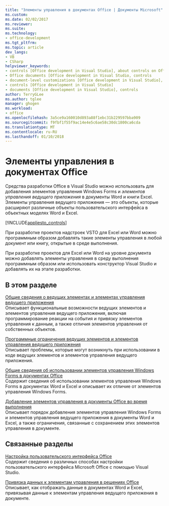 ```yaml
---
title: "Элементы управления в документах Office | Документы Microsoft"
ms.custom: 
ms.date: 02/02/2017
ms.reviewer: 
ms.suite: 
ms.technology:
- office-development
ms.tgt_pltfrm: 
ms.topic: article
dev_langs:
- VB
- CSharp
helpviewer_keywords:
- controls [Office development in Visual Studio], about controls on Office documents
- Office documents [Office development in Visual Studio, controls
- document-level customizations [Office development in Visual Studio], controls
- controls [Office development in Visual Studio]
- documents [Office development in Visual Studio], controls
author: TerryGLee
ms.author: tglee
manager: ghogen
ms.workload:
- office
ms.openlocfilehash: 3a5ce9a160010d893a88f1ebc31b229597bba909
ms.sourcegitcommit: f9fbf1f55f9ac14e4e5c6ae58c30dc1800ca6cda
ms.translationtype: MT
ms.contentlocale: ru-RU
ms.lasthandoff: 01/10/2018
---
```

# <a name="controls-on-office-documents"></a>Элементы управления в документах Office
  Средства разработки Office в Visual Studio можно использовать для добавления элементов управления Windows Forms и *элементов управления ведущего приложения* в документы Word и книги Excel. Элементы управления ведущего приложения — это объекты, которые расширяют различные объекты пользовательского интерфейса в объектных моделях Word и Excel.  
  
 [!INCLUDE[appliesto_controls](../vsto/includes/appliesto-controls-md.md)]  
  
 При разработке проектов надстроек VSTO для Excel или Word можно программным образом добавлять такие элементы управления в любой документ или книгу, открытые в среде выполнения.  
  
 При разработке проектов для Excel или Word на уровне документа можно добавлять элементы управления в среду выполнения программным образом или использовать конструктор Visual Studio и добавлять их на этапе разработки.  
  
## <a name="in-this-section"></a>В этом разделе  
 [Общие сведения о ведущих элементах и элементах управления ведущего приложения](../vsto/host-items-and-host-controls-overview.md)  
 Описывает функциональные возможности ведущих элементов и элементов управления ведущего приложения, включая программирование реакции на события и привязку элементов управления к данным, а также отличия элементов управления от собственных объектов.  
  
 [Программные ограничения ведущих элементов и элементов управления ведущего приложения](../vsto/programmatic-limitations-of-host-items-and-host-controls.md)  
 Описывает проблемы, которые могут возникнуть при использовании в коде ведущих элементов и элементов управления ведущего приложения.  
  
 [Общие сведения об использовании элементов управления Windows Forms в документах Office](../vsto/windows-forms-controls-on-office-documents-overview.md)  
 Содержит сведения об использовании элементов управления Windows Forms в документах Word и Excel и описывает их отличие от элементов управления Windows Forms.  
  
 [Добавление элементов управления в документы Office во время выполнения](../vsto/adding-controls-to-office-documents-at-run-time.md)  
 Описывает порядок добавления элементов управления Windows Forms и элементов управления ведущего приложения в документы Word и Excel, а также ограничения, связанные с сохранением этих элементов управления в документе.  
  
## <a name="related-sections"></a>Связанные разделы  
 [Настройка пользовательского интерфейса Office](../vsto/office-ui-customization.md)  
 Содержит сведения о различных способах настройки пользовательского интерфейса Microsoft Office с помощью Visual Studio.  
  
 [Привязка данных к элементам управления в решениях Office](../vsto/binding-data-to-controls-in-office-solutions.md)  
 Описывает, как отображать данные в документах Word и Excel, привязывая данные к элементам управления ведущего приложения в документе.  
  
  